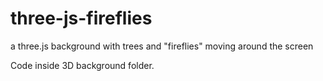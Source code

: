 # three-js-fireflies
a three.js background with trees and "fireflies" moving around the screen

Code inside 3D background folder.
